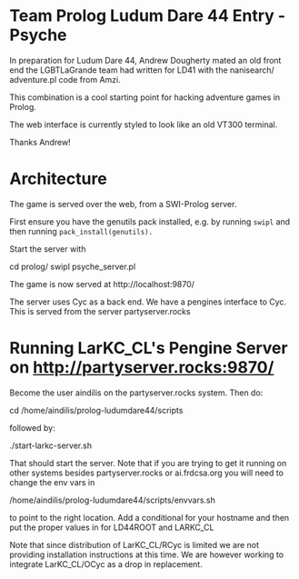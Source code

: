 # Team Prolog Ludum Dare 44 Entry - Psyche

In preparation for Ludum Dare 44, Andrew Dougherty mated an old front
end the LGBTLaGrande team had written for LD41 with the nanisearch/
adventure.pl code from Amzi. 

This combination is a cool starting point for hacking adventure games in
Prolog.

The web interface is currently styled to look like an old VT300 terminal.

Thanks Andrew!

# Architecture

The game is served over the web, from a SWI-Prolog server. 

First ensure you have the genutils pack installed, e.g. by running
`swipl` and then running `pack_install(genutils).`

Start the server with

cd prolog/
swipl psyche_server.pl

The game is now served at http://localhost:9870/

The server uses Cyc as a back end. We have a pengines interface to Cyc.
This is served from the server partyserver.rocks

# Running LarKC_CL's Pengine Server on http://partyserver.rocks:9870/

Become the user aindilis on the partyserver.rocks system.  Then do:

cd /home/aindilis/prolog-ludumdare44/scripts

followed by:

./start-larkc-server.sh

That should start the server.  Note that if you are trying to get it
running on other systems besides partyserver.rocks or ai.frdcsa.org
you will need to change the env vars in

/home/aindilis/prolog-ludumdare44/scripts/envvars.sh

to point to the right location.  Add a conditional for your hostname
and then put the proper values in for LD44ROOT and LARKC_CL

Note that since distribution of LarKC_CL/RCyc is limited we are not
providing installation instructions at this time.  We are however
working to integrate LarKC_CL/OCyc as a drop in replacement.

